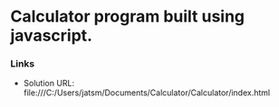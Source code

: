 # Calculator program built using javascript.

### Links

- Solution URL:  file:///C:/Users/jatsm/Documents/Calculator/Calculator/index.html
